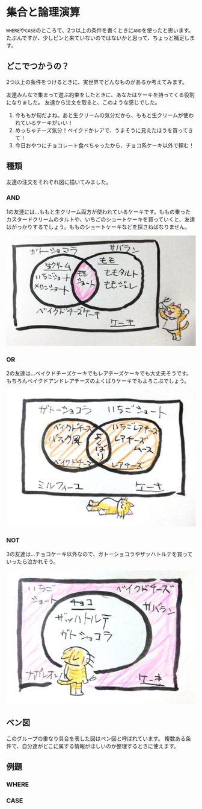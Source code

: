 # 集合と論理演算

`WHERE`や`CASE`のところで、2つ以上の条件を書くときに`AND`を使ったと思います。
たぶんですが、少しピンと来ていないのではないかと思って、ちょっと補足します。

## どこでつかうの？

2つ以上の条件をつけるときに、実世界でどんなものがあるか考えてみます。

友達みんなで集まって遊ぶ約束をしたときに、あなたはケーキを持ってくる役割になりました。
友達から注文を取ると、このような感じでした。

1. 今ももが旬だよね。あと生クリームの気分だから、ももと生クリームが使われているケーキがいい！
2. めっちゃチーズ気分！ベイクドかレアで、うまそうに見えたほうを買ってきて！
3. 今日おやつにチョコレート食べちゃったから、チョコ系ケーキ以外で頼む！

## 種類

友達の注文をそれぞれ図に描いてみました。

### AND

1の友達には…ももと生クリーム両方が使われているケーキです。ももの乗ったカスタードクリームのタルトや、いちごのショートケーキを買っていくと、友達はがっかりするでしょう。もものショートケーキなどを探さねばなりません。

![AND](../images/a_02/and.jpg)

### OR

2の友達は…ベイクドチーズケーキでもレアチーズケーキでも大丈夫そうです。もちろんベイクドアンドレアチーズのよくばりケーキでもよろこぶでしょう。

![OR](../images/a_02/or.jpg)

### NOT

3の友達は…チョコケーキ以外なので、ガトーショコラやザッハトルテを買っていったら泣かれそう。

![NOT](../images/a_02/not.jpg)

## ベン図

このグループの重なり具合を表した図はベン図と呼ばれています。
複数ある条件で、自分達がどこに属する情報がほしいのか整理するときに使えます。

## 例題

### WHERE

### CASE
